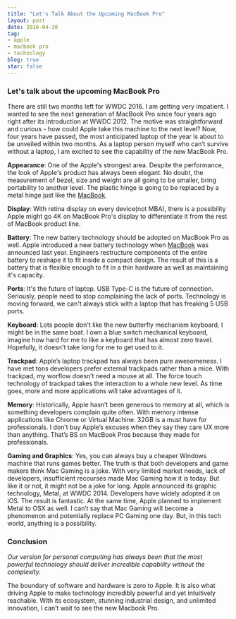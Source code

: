 ```yaml
---
title: "Let's Talk About the Upcoming MacBook Pro"
layout: post
date: 2016-04-30 
tag:
- apple 
- macbook pro
- technology
blog: true
star: false
---
```


### Let's talk about the upcoming MacBook Pro

There are still two months left for WWDC 2016. I am getting very impatient. I wanted to see the next generation of MacBook Pro since four years ago right after its introduction at WWDC 2012. The motive was straightforward and curious - how could Apple take this machine to the next level? Now, four years have passed, the most anticipated laptop of the year is about to be unveiled within two months. As a laptop person myself who can’t survive without a laptop, I am excited to see the capability of the new MacBook Pro.

**Appearance**: One of the Apple's strongest area. Despite the performance, the look of Apple's product has always been elegant. No doubt, the measurement of bezel, size and weight are all going to be smaller, bring portability to another level. The plastic hinge is going to be replaced by a metal hinge just like the <a href="https://www.youtube.com/watch?v=CrBT6k7RMao" target="_blank">MacBook</a>.

**Display**: With retina display on every device(not MBA), there is a possibility Apple might go 4K on MacBook Pro's display to differentiate it from the rest of MacBook product line.

**Battery**: The new battery technology should be adopted on MacBook Pro as well. Apple introduced a new battery technology when <a href="https://www.youtube.com/watch?v=CrBT6k7RMao" target="_blank">MacBook</a> was announced last year. Engineers restructure components of the entire battery to reshape it to fit inside a compact design. The result of this is a battery that is flexible enough to fit in a thin hardware as well as maintaining it's capacity.

**Ports**: It's the future of laptop. USB Type-C is the future of connection. Seriously, people need to stop complaining the lack of ports. Technology is moving forward, we can't always stick with a laptop that has freaking 5 USB ports.

**Keyboard**: Lots people don't like the new butterfly mechanism keyboard, I might be in the same boat. I own a blue switch mechanical keyboard, imagine how hard for me to like a keyboard that has almost zero travel. Hopefully, it doesn't take long for me to get used to it.

**Trackpad**: Apple’s laptop trackpad has always been pure awesomeness. I have met tons developers prefer external trackpads rather than a mice. With trackpad, my worflow doesn’t need a mouse at all. The force touch technology of trackpad takes the interaction to a whole new level. As time goes, more and more applications will take advantages of it.

**Memory**: Historically, Apple hasn’t been generous to memory at all, which is something developers complain quite often. With memory intense applications like Chrome or Virtual Machine. 32GB is a must have for professionals. I don’t buy Apple’s excuses when they say they care UX more than anything. That’s BS on MacBook Pros because they made for professionals.

**Gaming and Graphics**: Yes, you can always buy a cheaper Windows machine that runs games better. The truth is that both developers and game makers think Mac Gaming is a joke. With very limited market needs, lack of developers, insufficient recourses made Mac Gaming how it is today. But like it or not, it might not be a joke for long. Apple announced its graphic technology, Metal, at WWDC 2014. Developers have widely adopted it on iOS. The result is fantastic. At the same time, Apple planned to implement Metal to OSX as well. I can’t say that Mac Gaming will become a phenomenon and potentially replace PC Gaming one day. But, in this tech world, anything is a possibility.

### Conclusion

*Our version for personal computing has always been that the most powerful technology should deliver incredible capability without the complexity.* 

The boundary of software and hardware is zero to Apple. It is also what driving Apple to make technology incredibly powerful and yet intuitively reachable. With its ecosystem, stunning industrial design, and unlimited innovation, I can’t wait to see the new Macbook Pro.
